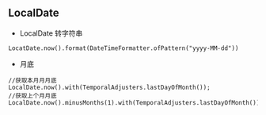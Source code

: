 ## LocalDate
-  LocalDate 转字符串
```
LocatDate.now().format(DateTimeFormatter.ofPattern("yyyy-MM-dd"))
```
-  月底

```
//获取本月月月底
LocalDate.now().with(TemporalAdjusters.lastDayOfMonth());
//获取上个月月底
LocalDate.now().minusMonths(1).with(TemporalAdjusters.lastDayOfMonth());
```
